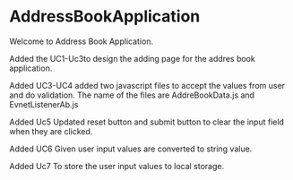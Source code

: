 # AddressBookApplication
Welcome to Address Book Application.

Added the UC1-Uc3to design the adding page for the addres book application.


Added UC3-UC4 added two javascript files to accept the values from user and do validation. The name of the files are AddreBookData.js and EvnetListenerAb.js


Added Uc5 Updated reset button and submit button to clear the input field when they are clicked.

Added UC6 Given user input values are converted to string value.

Added Uc7 To store the user input values to local storage.
